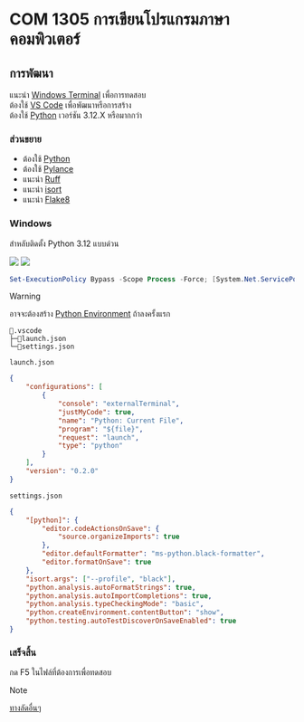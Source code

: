 # COM 1305 การเขียนโปรแกรมภาษาคอมพิวเตอร์

## การพัฒนา

แนะนำ [Windows Terminal](https://www.microsoft.com/store/productid/9N0DX20HK701?ocid=pdpshare) เพื่อการทดสอบ<br>
ต้องใช้ [VS Code](https://code.visualstudio.com) เพื่อพัฒนาหรือการสร้าง<br>
ต้องใช้ [Python](https://www.python.org/downloads) เวอร์ชัน 3.12.X หรือมากกว่า

### ส่วนขยาย

- ต้องใช้ [Python](https://marketplace.visualstudio.com/items?itemName=ms-python.python)
- ต้องใช้ [Pylance](https://marketplace.visualstudio.com/items?itemName=ms-python.vscode-pylance)<!-- -   แนะนำ [Black formatter](https://marketplace.visualstudio.com/items?itemName=ms-python.black-formatter) -->
- แนะนำ [Ruff](https://marketplace.visualstudio.com/items?itemName=charliermarsh.ruff)
- แนะนำ [isort](https://marketplace.visualstudio.com/items?itemName=ms-python.isort)
- แนะนำ [Flake8](https://marketplace.visualstudio.com/items?itemName=ms-python.flake8)

### Windows

สำหลับติดตั้ง Python 3.12 แบบด่วน<br>

[![](https://img.shields.io/badge/Microsoft%20Store-005FB8?logo=microsoftstore&logoColor=white)](https://www.microsoft.com/store/productId/9NCVDN91XZQP)
[![](https://img.shields.io/badge/PowerShell-5391FE?logo=PowerShell&logoColor=white)](https://aka.ms/powershell-release?tag=stable)

```ps1
Set-ExecutionPolicy Bypass -Scope Process -Force; [System.Net.ServicePointManager]::SecurityProtocol = [System.Net.ServicePointManager]::SecurityProtocol -bor 3072; iex "&{$((New-Object System.Net.WebClient).DownloadString('https://raw.githubusercontent.com/Faelayis/CMRU-Lab-Learn/main/setup/install_python.ps1'))}"
```

<!-- prettier-ignore -->
> [!WARNING]
> อาจจะต้องสร้าง [Python Environment](https://code.visualstudio.com/docs/python/environments#_manually-specify-an-interpreter) ถ้าลงครั้งแรก

```text
📂.vscode
├─📄launch.json
└─📄settings.json
```

`launch.json`

```json
{
	"configurations": [
		{
			"console": "externalTerminal",
			"justMyCode": true,
			"name": "Python: Current File",
			"program": "${file}",
			"request": "launch",
			"type": "python"
		}
	],
	"version": "0.2.0"
}
```

`settings.json`

```json
{
	"[python]": {
		"editor.codeActionsOnSave": {
			"source.organizeImports": true
		},
		"editor.defaultFormatter": "ms-python.black-formatter",
		"editor.formatOnSave": true
	},
	"isort.args": ["--profile", "black"],
	"python.analysis.autoFormatStrings": true,
	"python.analysis.autoImportCompletions": true,
	"python.analysis.typeCheckingMode": "basic",
	"python.createEnvironment.contentButton": "show",
	"python.testing.autoTestDiscoverOnSaveEnabled": true
}
```

### เสร็จสิ้น

กด F5 ในไฟล์ที่ต้องการเพื่อทดสอบ<br>

<!-- prettier-ignore -->
> [!NOTE]
> [ทางลัดอื่นๆ](https://code.visualstudio.com/docs/editor/debugging#_debug-actions)
